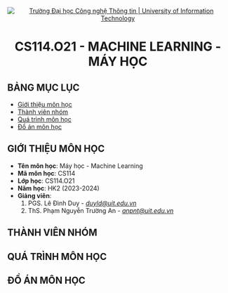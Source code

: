 <p align="center">
  <a href="https://www.uit.edu.vn/" title="Trường Đại học Công nghệ Thông tin" style="border: 5;">
    <img src="https://i.imgur.com/WmMnSRt.png" alt="Trường Đại học Công nghệ Thông tin | University of Information Technology">
  </a>
</p>

<!-- Title -->
<h1 align="center"><b>CS114.O21 - MACHINE LEARNING - MÁY HỌC</b></h1>

## BẢNG MỤC LỤC
* [ Giới thiệu môn học](#gioithieumonhoc)
* [ Thành viên nhóm](#thanhvien)
* [Quá trình môn học](#quatrinh)
* [ Đồ án môn học](#doan)

## GIỚI THIỆU MÔN HỌC
<a name="gioithieumonhoc"></a>
* **Tên môn học**: Máy học - Machine Learning
* **Mã môn học**: CS114
* **Lớp học**: CS114.O21
* **Năm học**: HK2 (2023-2024)
* **Giảng viên**: 
   1. PGS. Lê Đình Duy - *duyld@uit.edu.vn*
   2. ThS. Phạm Nguyễn Trường An - *anpnt@uit.edu.vn*

## THÀNH VIÊN NHÓM
<a name="thanhvien"></a>

## QUÁ TRÌNH MÔN HỌC
<a name ="quatrinh"></a>

## ĐỒ ÁN MÔN HỌC
<a name="doan"></a>

